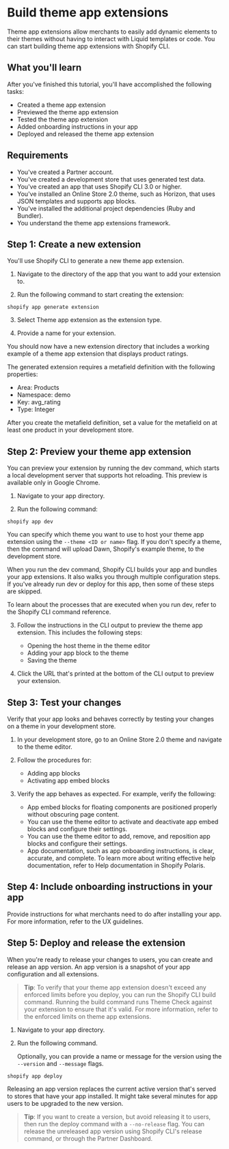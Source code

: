 # Build theme app extensions

Theme app extensions allow merchants to easily add dynamic elements to their themes without having to interact with Liquid templates or code. You can start building theme app extensions with Shopify CLI.

## What you'll learn

After you've finished this tutorial, you'll have accomplished the following tasks:

- Created a theme app extension
- Previewed the theme app extension
- Tested the theme app extension
- Added onboarding instructions in your app
- Deployed and released the theme app extension

## Requirements

- You've created a Partner account.
- You've created a development store that uses generated test data.
- You've created an app that uses Shopify CLI 3.0 or higher.
- You've installed an Online Store 2.0 theme, such as Horizon, that uses JSON templates and supports app blocks.
- You've installed the additional project dependencies (Ruby and Bundler).
- You understand the theme app extensions framework.

## Step 1: Create a new extension

You'll use Shopify CLI to generate a new theme app extension.

1. Navigate to the directory of the app that you want to add your extension to.

2. Run the following command to start creating the extension:

```terminal
shopify app generate extension
```

3. Select Theme app extension as the extension type.

4. Provide a name for your extension.

You should now have a new extension directory that includes a working example of a theme app extension that displays product ratings.

The generated extension requires a metafield definition with the following properties:

- Area: Products
- Namespace: demo
- Key: avg_rating
- Type: Integer

After you create the metafield definition, set a value for the metafield on at least one product in your development store.

## Step 2: Preview your theme app extension

You can preview your extension by running the dev command, which starts a local development server that supports hot reloading. This preview is available only in Google Chrome.

1. Navigate to your app directory.

2. Run the following command:

```terminal
shopify app dev
```

You can specify which theme you want to use to host your theme app extension using the `--theme <ID or name>` flag. If you don't specify a theme, then the command will upload Dawn, Shopify's example theme, to the development store.

When you run the dev command, Shopify CLI builds your app and bundles your app extensions. It also walks you through multiple configuration steps. If you've already run dev or deploy for this app, then some of these steps are skipped.

To learn about the processes that are executed when you run dev, refer to the Shopify CLI command reference.

3. Follow the instructions in the CLI output to preview the theme app extension. This includes the following steps:

   - Opening the host theme in the theme editor
   - Adding your app block to the theme
   - Saving the theme

4. Click the URL that's printed at the bottom of the CLI output to preview your extension.

## Step 3: Test your changes

Verify that your app looks and behaves correctly by testing your changes on a theme in your development store.

1. In your development store, go to an Online Store 2.0 theme and navigate to the theme editor.

2. Follow the procedures for:

   - Adding app blocks
   - Activating app embed blocks

3. Verify the app behaves as expected. For example, verify the following:

   - App embed blocks for floating components are positioned properly without obscuring page content.
   - You can use the theme editor to activate and deactivate app embed blocks and configure their settings.
   - You can use the theme editor to add, remove, and reposition app blocks and configure their settings.
   - App documentation, such as app onboarding instructions, is clear, accurate, and complete. To learn more about writing effective help documentation, refer to Help documentation in Shopify Polaris.

## Step 4: Include onboarding instructions in your app

Provide instructions for what merchants need to do after installing your app. For more information, refer to the UX guidelines.

## Step 5: Deploy and release the extension

When you're ready to release your changes to users, you can create and release an app version. An app version is a snapshot of your app configuration and all extensions.

> **Tip**: To verify that your theme app extension doesn't exceed any enforced limits before you deploy, you can run the Shopify CLI build command. Running the build command runs Theme Check against your extension to ensure that it's valid. For more information, refer to the enforced limits on theme app extensions.

1. Navigate to your app directory.

2. Run the following command.

   Optionally, you can provide a name or message for the version using the `--version` and `--message` flags.

```terminal
shopify app deploy
```

Releasing an app version replaces the current active version that's served to stores that have your app installed. It might take several minutes for app users to be upgraded to the new version.

> **Tip**: If you want to create a version, but avoid releasing it to users, then run the deploy command with a `--no-release` flag. You can release the unreleased app version using Shopify CLI's release command, or through the Partner Dashboard.
